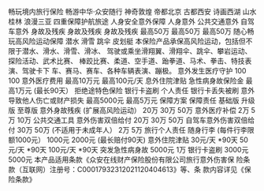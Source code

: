 畅玩境内旅行保险
畅游中华·众安随行
神奇敦煌
帝都北京
古都西安
诗画西湖
山水桂林
浪漫三亚
四重保障护航旅途
人身安全意外保障
人身意外
公共交通意外
自驾车意外
身故及残疾
身故及残疾
身故及残疾
最高50万
最高50万
最高50万
随心畅玩高风险运动保障
潜水
滑雪
跳伞
皮划艇
本保险产品承保高风险运动，包括但不限于潜水、滑水、滑雪、滑冰、
驾驶或乘坐滑翔翼、滑翔伞、跳伞、攀岩运动、探险活动、武术比赛、
棒跤比赛、柔道、空手道、跆拳道、马术、拳击、特技表演、驾驶卡下
车、赛马、赛车、各种车辆表演、蹦极。
意外发生医疗守护
100
100
意外医疗费用
最高10万元
最高100元/天
息外住院津贴
急性病身故保险金
最高1万元
(最长90天）
拒绝途特色保险
银行卡盗刷
个人责任
银行卡丢失被刷
意外导致他人伤亡或财产损失
最高5000元
最高5万元
保障方案
保障责任
基础版
升级版
至尊版
意外身故残疾
(扩展高风险运动）
20万
30万
50万
意外医疗补偿
2万
5万
10万
公共交通工具
意外伤害双倍给付
20万
30万
50万
自驾车意外伤害双倍给付
30万
50万
(不适用于未成年人）
2万
5万
旅行个人责任
随身行李
(每件行李限额1000元）
1000元
2000元
(最长赔付90天)
意外住院津贴
30元/天
*90天
50元/天
*90天
100元/天
*90天
突发急性病身故
5000元
1万
银行卡盗刷
3000元
5000元
本产品适用条款《众安在线财产保险股份有限公司旅行意外伤害保
险条款（互联网）注册号：C00017932312021120404613》等、条
款内容详见《保险条款》
